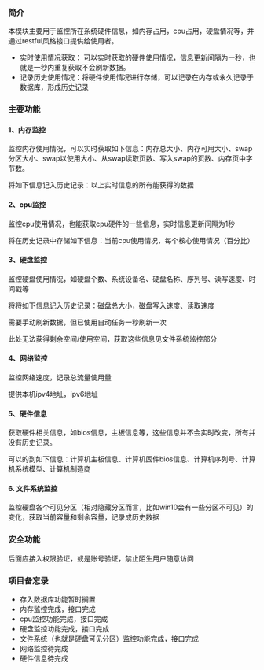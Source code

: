 ### 简介

本模块主要用于监控所在系统硬件信息，如内存占用，cpu占用，硬盘情况等，并通过restful风格接口提供给使用者。
- 实时使用情况获取： 可以实时获取的硬件使用情况，信息更新间隔为一秒，也就是一秒内重复获取不会刷新数据。
- 记录历史使用情况：将硬件使用情况进行存储，可以记录在内存或永久记录于数据库，形成历史记录

### 主要功能
#### 1、内存监控
监控内存使用情况，可以实时获取如下信息：内存总大小、内存可用大小、swap分区大小、swap以使用大小、从swap读取页数、写入swap的页数、内存页中字节数。

将如下信息记入历史记录：以上实时信息的所有能获得的数据


#### 2、cpu监控
监控cpu使用情况，也能获取cpu硬件的一些信息，实时信息更新间隔为1秒

将在历史记录中存储如下信息：当前cpu使用情况，每个核心使用情况（百分比）


#### 3、硬盘监控
监控硬盘使用情况，如硬盘个数、系统设备名、硬盘名称、序列号、读写速度、时间戳等

将将如下信息记入历史记录：磁盘总大小，磁盘写入速度、读取速度

需要手动刷新数据，但已使用自动任务一秒刷新一次

此处无法获得剩余空间/使用空间，获取这些信息见文件系统监控部分
#### 4、网络监控
监控网络速度，记录总流量使用量

提供本机ipv4地址，ipv6地址

#### 5、硬件信息
获取硬件相关信息，如bios信息，主板信息等，这些信息并不会实时改变，所有并没有历史记录。

可以的到如下信息：计算机主板信息、计算机固件bios信息、计算机序列号、计算机系统模型、计算机制造商

#### 6. 文件系统监控
监控硬盘各个可见分区（相对隐藏分区而言，比如win10会有一些分区不可见）的变化，获取当前容量和剩余容量，记录成历史数据

### 安全功能
后面应接入权限验证，或是账号验证，禁止陌生用户随意访问


### 项目备忘录
- 存入数据库功能暂时搁置
- 内存监控完成，接口完成
- cpu监控功能完成，接口完成
- 硬盘监控功能完成，接口完成
- 文件系统（也就是硬盘可见分区）监控功能完成，接口完成
- 网络监控待完成
- 硬件信息待完成

